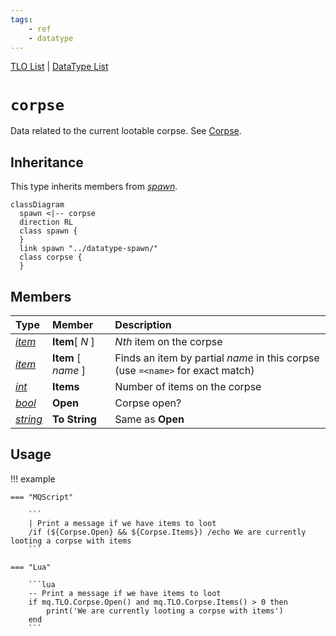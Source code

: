 ```yaml
---
tags:
    - ref
    - datatype
---
```

[TLO List](../top-level-objects/tlo-list.md) | [DataType List](../data-types/datatype-list.md)
# `corpse`

Data related to the current lootable corpse. See [Corpse](../top-level-objects/tlo-corpse.md).

## Inheritance

This type inherits members from [_spawn_](datatype-spawn.md).

```mermaid
classDiagram
  spawn <|-- corpse
  direction RL
  class spawn {
  }
  link spawn "../datatype-spawn/"
  class corpse {
  }
```

## Members

| **Type** | **Member** | **Description** |
| :--- | :--- | :--- |
| [_item_](datatype-item.md) | **Item**[ _N_ ] | _Nth_ item on the corpse |
| [_item_](datatype-item.md) | **Item** [ _name_ ] | Finds an item by partial _name_ in this corpse (use `=<name>` for exact match) |
| [_int_](datatype-int.md) | **Items** | Number of items on the corpse |
| [_bool_](datatype-bool.md) | **Open** | Corpse open? |
| [_string_](datatype-string.md) | **To String** | Same as **Open** |

## Usage

!!! example

    === "MQScript"
    
        ```
        | Print a message if we have items to loot
        /if (${Corpse.Open} && ${Corpse.Items}) /echo We are currently looting a corpse with items
        ```

    === "Lua"

        ```lua
        -- Print a message if we have items to loot
        if mq.TLO.Corpse.Open() and mq.TLO.Corpse.Items() > 0 then
            print('We are currently looting a corpse with items')
        end
        ```
